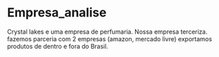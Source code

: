 # Empresa_analise
Crystal lakes e uma empresa de perfumaria. Nossa empresa terceriza.
fazemos parceria com 2 empresas (amazon, mercado livre) exportamos produtos de dentro e fora do Brasil.

